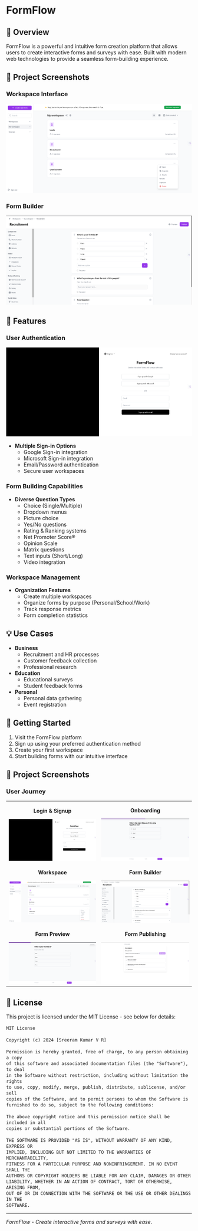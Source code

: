 # FormFlow

## 📌 Overview
FormFlow is a powerful and intuitive form creation platform that allows users to create interactive forms and surveys with ease. Built with modern web technologies to provide a seamless form-building experience.

## 📸 Project Screenshots

### Workspace Interface
![Workspace Interface](public/FormWorkspace.png)

### Form Builder
![Form Builder](https://raw.githubusercontent.com/TeenTornado/formflow/main/public/FormBuilder.png)

## 🌟 Features

### User Authentication
![Authentication Interface](public/FormLogin-Signup.png)

* **Multiple Sign-in Options**
  * Google Sign-in integration
  * Microsoft Sign-in integration
  * Email/Password authentication
  * Secure user workspaces

### Form Building Capabilities
* **Diverse Question Types**
  * Choice (Single/Multiple)
  * Dropdown menus
  * Picture choice
  * Yes/No questions
  * Rating & Ranking systems
  * Net Promoter Score®
  * Opinion Scale
  * Matrix questions
  * Text inputs (Short/Long)
  * Video integration

### Workspace Management
* **Organization Features**
  * Create multiple workspaces
  * Organize forms by purpose (Personal/School/Work)
  * Track response metrics
  * Form completion statistics

## 💡 Use Cases
* **Business**
  * Recruitment and HR processes
  * Customer feedback collection
  * Professional research
* **Education**
  * Educational surveys
  * Student feedback forms
* **Personal**
  * Personal data gathering
  * Event registration

## 🚀 Getting Started
1. Visit the FormFlow platform
2. Sign up using your preferred authentication method
3. Create your first workspace
4. Start building forms with our intuitive interface

## 📸 Project Screenshots

### User Journey
<table>
  <tr>
    <td>
      <p align="center"><strong>Login & Signup</strong></p>
      <img src="public/FormLogin-Signup.png" alt="Login and Signup Interface" width="400"/>
    </td>
    <td>
      <p align="center"><strong>Onboarding</strong></p>
      <img src="public/FormOnboarding.png" alt="User Onboarding" width="400"/>
    </td>
  </tr>
  <tr>
    <td>
      <p align="center"><strong>Workspace</strong></p>
      <img src="public/FormWorkspace.png" alt="Workspace Interface" width="400"/>
    </td>
    <td>
      <p align="center"><strong>Form Builder</strong></p>
      <img src="public/FormBuilder.png" alt="Form Builder Interface" width="400"/>
    </td>
  </tr>
  <tr>
    <td>
      <p align="center"><strong>Form Preview</strong></p>
      <img src="public/FormPreview.png" alt="Form Preview" width="400"/>
    </td>
    <td>
      <p align="center"><strong>Form Publishing</strong></p>
      <img src="public/FormPublish.png" alt="Form Publishing" width="400"/>
    </td>
  </tr>
</table>

## 📝 License
This project is licensed under the MIT License - see below for details:

```
MIT License

Copyright (c) 2024 [Sreeram Kumar V R]

Permission is hereby granted, free of charge, to any person obtaining a copy
of this software and associated documentation files (the "Software"), to deal
in the Software without restriction, including without limitation the rights
to use, copy, modify, merge, publish, distribute, sublicense, and/or sell
copies of the Software, and to permit persons to whom the Software is
furnished to do so, subject to the following conditions:

The above copyright notice and this permission notice shall be included in all
copies or substantial portions of the Software.

THE SOFTWARE IS PROVIDED "AS IS", WITHOUT WARRANTY OF ANY KIND, EXPRESS OR
IMPLIED, INCLUDING BUT NOT LIMITED TO THE WARRANTIES OF MERCHANTABILITY,
FITNESS FOR A PARTICULAR PURPOSE AND NONINFRINGEMENT. IN NO EVENT SHALL THE
AUTHORS OR COPYRIGHT HOLDERS BE LIABLE FOR ANY CLAIM, DAMAGES OR OTHER
LIABILITY, WHETHER IN AN ACTION OF CONTRACT, TORT OR OTHERWISE, ARISING FROM,
OUT OF OR IN CONNECTION WITH THE SOFTWARE OR THE USE OR OTHER DEALINGS IN THE
SOFTWARE.
```

---
*FormFlow - Create interactive forms and surveys with ease.*
